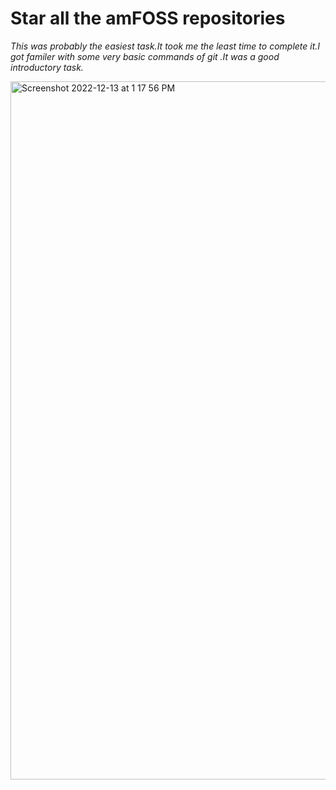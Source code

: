

# Star all the amFOSS repositories

*This was probably the easiest task.It took me  the least time to complete it.I got familer with some very basic commands of git .It was a good introductory task.*








<img width="1117" alt="Screenshot 2022-12-13 at 1 17 56 PM" src="https://user-images.githubusercontent.com/116485331/207256707-b175f589-9cb5-4632-afaa-315a897e25e7.png">
